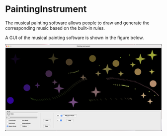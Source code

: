 # PaintingInstrument
The musical painting software allows people to draw and generate the corresponding music based on the built-in rules.

A GUI of the musical painting software is shown in the figure below.

![](Image/GUI.png)
